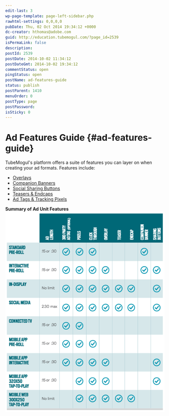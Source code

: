 ```yaml
---
edit-last: 3
wp-page-template: page-left-sidebar.php
rawhtml-settings: 0,0,0,0
pubDate: Thu, 02 Oct 2014 19:34:12 +0000
dc-creator: hthomas@adobe.com
guid: http://education.tubemogul.com/?page_id=2539
isPermaLink: false
description: 
postId: 2539
postDate: 2014-10-02 11:34:12
postDateGmt: 2014-10-02 19:34:12
commentStatus: open
pingStatus: open
postName: ad-features-guide
status: publish
postParent: 1410
menuOrder: 0
postType: page
postPassword: 
isSticky: 0
---
```


# Ad Features Guide {#ad-features-guide}

TubeMogul's platform offers a suite of features you can layer on when creating your ad formats. Features include:

* [Overlays](../../../user-guide/execution/ad-unit-setup/overlay.md)
* [Companion Banners](../../../user-guide/execution/ad-unit-setup/3rd-party-tracking-adserving/companion-banner.md)
* [Social Sharing Buttons](../../../user-guide/execution/ad-unit-setup/sharing-buttons.md)
* [Teasers & Endcaps](ad-features-guide/teasers-endcaps.md)
* [Ad Tags & Tracking Pixels](../../../user-guide/execution/ad-unit-setup/3rd-party-tracking-adserving.md)

**Summary of Ad Unit Features**
[ ![ad units](assets/ad-units.png)](assets/ad-units.png) 